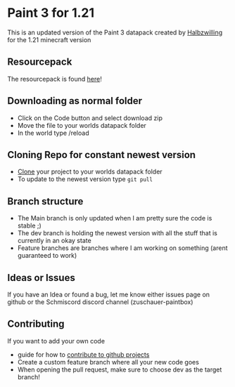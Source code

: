 # Paint 3 for 1.21
This is an updated version of the Paint 3 datapack created by [Halbzwilling](https://www.youtube.com/HALBZWILLING) for the 1.21 minecraft version

## Resourcepack
The resourcepack is found [here](https://github.com/WoodieMaster/paint_1.21_Resourcepack)!

## Downloading as normal folder
- Click on the Code button and select download zip
- Move the file to your worlds datapack folder
- In the world type /reload

## Cloning Repo for constant newest version
- [Clone](https://docs.github.com/en/repositories/creating-and-managing-repositories/cloning-a-repository) your project to your worlds datapack folder
- To update to the newest version type `git pull`

## Branch structure
- The Main branch is only updated when I am pretty sure the code is stable ;\)
- The dev branch is holding the newest version with all the stuff that is currently in an okay state
- Feature branches are branches where I am working on something (arent guaranteed to work)

## Ideas or Issues
If you have an Idea or found a bug, let me know either issues page on github or the Schmiscord discord channel (zuschauer-paintbox)

## Contributing
If you want to add your own code

- guide for how to [contribute to github projects](https://docs.github.com/en/get-started/exploring-projects-on-github/contributing-to-a-project)
- Create a custom feature branch where all your new code goes
- When opening the pull request, make sure to choose dev as the target branch!
